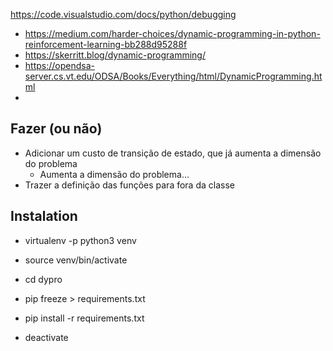 https://code.visualstudio.com/docs/python/debugging

* https://medium.com/harder-choices/dynamic-programming-in-python-reinforcement-learning-bb288d95288f
* https://skerritt.blog/dynamic-programming/
* https://opendsa-server.cs.vt.edu/ODSA/Books/Everything/html/DynamicProgramming.html
* 



## Fazer (ou não)
* Adicionar um custo de transição de estado, que já aumenta a dimensão do problema
  * Aumenta a dimensão do problema...
* Trazer a definição das funções para fora da classe


## Instalation
* virtualenv -p python3 venv
* source venv/bin/activate
* cd dypro
* pip freeze > requirements.txt
* pip install -r requirements.txt

* deactivate